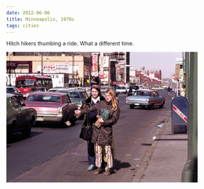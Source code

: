 ```yaml
---
date: 2012-06-06
title: Minneapolis, 1970s
tags: cities
---
```


Hitch hikers thumbing a ride. What a different time.

![minny](https://raw.githubusercontent.com/muneer78/muneer78.github.io/master/images/Minny.jpg)
 

